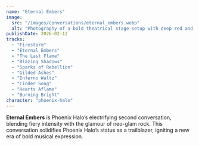 ```yaml
---
name: "Eternal Embers"
image:
  src: "/images/conversations/eternal_embers.webp"
  alt: "Photography of a bold theatrical stage setup with deep red and gold lighting, dramatic shadows, and a powerful androgynous performer silhouetted against glowing embers."
publishDate: 2026-02-12
tracks:
  - "Firestorm"
  - "Eternal Embers"
  - "The Last Flame"
  - "Blazing Shadows"
  - "Sparks of Rebellion"
  - "Gilded Ashes"
  - "Inferno Waltz"
  - "Cinder Song"
  - "Hearts Aflame"
  - "Burning Bright"
character: "phoenix-halo"
---
```


**Eternal Embers** is Phoenix Halo’s electrifying second conversation, blending fiery intensity with the glamour of neo-glam rock. This conversation solidifies Phoenix Halo’s status as a trailblazer, igniting a new era of bold musical expression.
